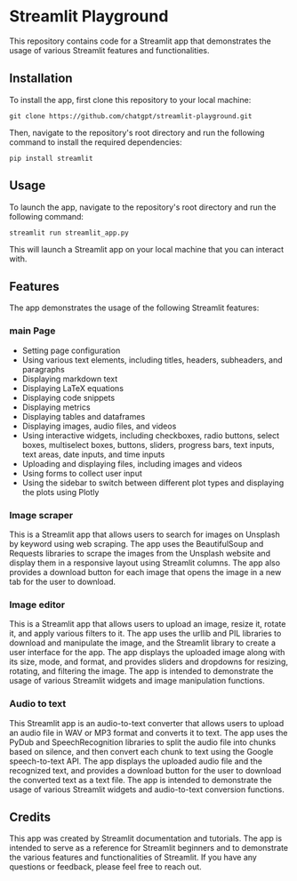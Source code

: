 # Streamlit Playground
This repository contains code for a Streamlit app that demonstrates the usage of various Streamlit features and functionalities.
## Installation
To install the app, first clone this repository to your local machine:

```
git clone https://github.com/chatgpt/streamlit-playground.git
```

Then, navigate to the repository's root directory and run the following command to install the required dependencies:

```
pip install streamlit
```
## Usage
To launch the app, navigate to the repository's root directory and run the following command:

```
streamlit run streamlit_app.py
```

This will launch a Streamlit app on your local machine that you can interact with.
## Features
The app demonstrates the usage of the following Streamlit features:

### main Page
- Setting page configuration
- Using various text elements, including titles, headers, subheaders, and paragraphs
- Displaying markdown text
- Displaying LaTeX equations
- Displaying code snippets
- Displaying metrics
- Displaying tables and dataframes
- Displaying images, audio files, and videos
- Using interactive widgets, including checkboxes, radio buttons, select boxes, multiselect boxes, buttons, sliders, progress bars, text inputs, text areas, date inputs, and time inputs
- Uploading and displaying files, including images and videos
- Using forms to collect user input
- Using the sidebar to switch between different plot types and displaying the plots using Plotly

### Image scraper
This is a Streamlit app that allows users to search for images on Unsplash by keyword using web scraping. The app uses the BeautifulSoup and Requests libraries to scrape the images from the Unsplash website and display them in a responsive layout using Streamlit columns. The app also provides a download button for each image that opens the image in a new tab for the user to download.

### Image editor
This is a Streamlit app that allows users to upload an image, resize it, rotate it, and apply various filters to it. The app uses the urllib and PIL libraries to download and manipulate the image, and the Streamlit library to create a user interface for the app. The app displays the uploaded image along with its size, mode, and format, and provides sliders and dropdowns for resizing, rotating, and filtering the image. The app is intended to demonstrate the usage of various Streamlit widgets and image manipulation functions.

### Audio to text
This Streamlit app is an audio-to-text converter that allows users to upload an audio file in WAV or MP3 format and converts it to text. The app uses the PyDub and SpeechRecognition libraries to split the audio file into chunks based on silence, and then convert each chunk to text using the Google speech-to-text API. The app displays the uploaded audio file and the recognized text, and provides a download button for the user to download the converted text as a text file. The app is intended to demonstrate the usage of various Streamlit widgets and audio-to-text conversion functions.



## Credits
This app was created by Streamlit documentation and tutorials. The app is intended to serve as a reference for Streamlit beginners and to demonstrate the various features and functionalities of Streamlit. If you have any questions or feedback, please feel free to reach out.

